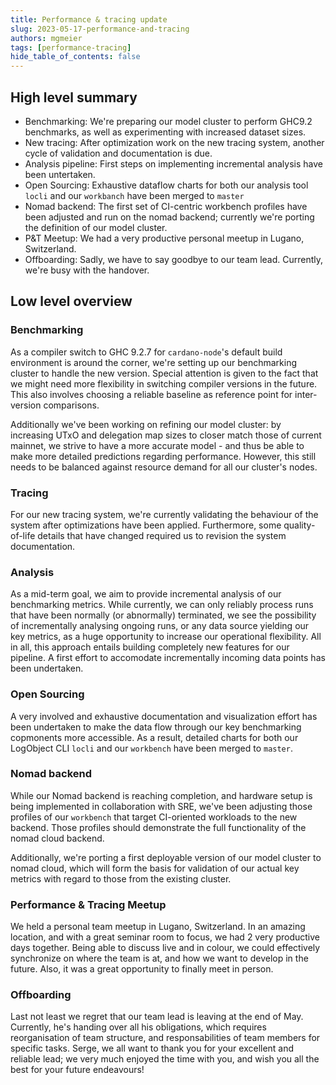 ```yaml
---
title: Performance & tracing update
slug: 2023-05-17-performance-and-tracing
authors: mgmeier
tags: [performance-tracing]
hide_table_of_contents: false
---
```


## High level summary

* Benchmarking: We're preparing our model cluster to perform GHC9.2 benchmarks, as well as experimenting with increased dataset sizes.
* New tracing: After optimization work on the new tracing system, another cycle of validation and documentation is due.
* Analysis pipeline: First steps on implementing incremental analysis have been untertaken.
* Open Sourcing: Exhaustive dataflow charts for both our analysis tool `locli` and our `workbanch` have been merged to `master`
* Nomad backend: The first set of CI-centric workbench profiles have been adjusted and run on the nomad backend; currently we're porting the definition of our model cluster.
* P&T Meetup: We had a very productive personal meetup in Lugano, Switzerland.
* Offboarding: Sadly, we have to say goodbye to our team lead. Currently, we're busy with the handover.

## Low level overview

### Benchmarking

As a compiler switch to GHC 9.2.7 for `cardano-node`'s default build environment is around the corner, we're setting up our benchmarking cluster to
handle the new version. Special attention is given to the fact that we might need more flexibility in switching compiler versions in the future. This
also involves choosing a reliable baseline as reference point for inter-version comparisons.  

Additionally we've been working on refining our model cluster: by increasing UTxO and delegation map sizes to closer match those of current mainnet,
we strive to have a more accurate model - and thus be able to make more detailed predictions regarding performance. However, this still needs to
be balanced against resource demand for all our cluster's nodes.

### Tracing

For our new tracing system, we're currently validating the behaviour of the system after optimizations have been applied. Furthermore, some
quality-of-life details that have changed required us to revision the system documentation.

### Analysis

As a mid-term goal, we aim to provide incremental analysis of our benchmarking metrics. While currently, we can only reliably process runs that have been
normally (or abnormally) terminated, we see the possibility of incrementally analysing ongoing runs, or any data source yielding our key metrics, as a
huge opportunity to increase our operational flexibility. All in all, this approach entails building completely new features for our pipeline. A first effort to accomodate incrementally incoming data points has been undertaken. 

### Open Sourcing

A very involved and exhaustive documentation and visualization effort has been undertaken to make the data flow through our key benchmarking
copmonents more accessible. As a result, detailed charts for both our LogObject CLI `locli` and our `workbench` have been merged to `master`. 

### Nomad backend
While our Nomad backend is reaching completion, and hardware setup is being implemented in collaboration with SRE, we've been adjusting
those profiles of our `workbench` that target CI-oriented workloads to the new backend. Those profiles should demonstrate the full functionality
of the nomad cloud backend.  

Additionally, we're porting a first deployable version of our model cluster to nomad cloud, which will form the basis for validation of our actual key metrics with regard to those from the existing cluster.

### Performance & Tracing Meetup

We held a personal team meetup in Lugano, Switzerland. In an amazing location, and with a great seminar room to focus, we had 2 very productive
days together. Being able to discuss live and in colour, we could effectively synchronize on where the team is at, and how we want to develop in the future.
Also, it was a great opportunity to finally meet in person.

### Offboarding

Last not least we regret that our team lead is leaving at the end of May. Currently, he's handing over all his obligations, which requires reorganisation
of team structure, and responsabilities of team members for specific tasks. Serge, we all want to thank you for your excellent and reliable lead; we very much enjoyed the time with you, and wish you all the best for your future endeavours!